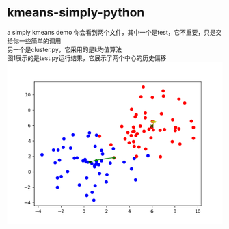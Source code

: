 # kmeans-simply-python
a simply kmeans demo
你会看到两个文件，其中一个是test，它不重要，只是交给你一些简单的调用  
另一个是cluster.py，它采用的是k均值算法  
图1展示的是test.py运行结果，它展示了两个中心的历史偏移  
![Image discription](Figure_1.png)
